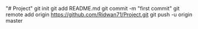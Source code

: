 "# Project"  git init git add README.md git commit -m "first commit" git remote add origin https://github.com/Ridwan71/Project.git git push -u origin master
